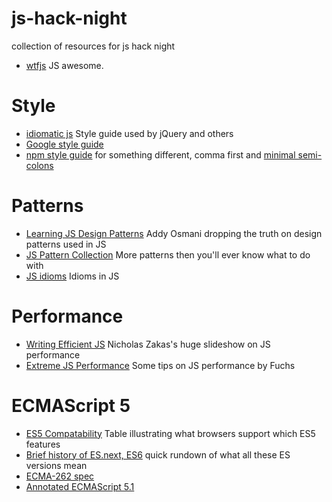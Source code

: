 js-hack-night
=============

collection of resources for js hack night


* [wtfjs](http://wtfjs.com/) JS awesome.

Style
===
* [idiomatic js](https://github.com/rwldrn/idiomatic.js) Style guide used by jQuery and others
* [Google style guide](http://google-styleguide.googlecode.com/svn/trunk/javascriptguide.xml) 
* [npm style guide](http://npmjs.org/doc/coding-style.html) for something different, comma first and [minimal semi-colons](http://mislav.uniqpath.com/2010/05/semicolons/)

Patterns
===
* [Learning JS Design Patterns](http://www.addyosmani.com/resources/essentialjsdesignpatterns/book/) Addy Osmani dropping the truth on design patterns used in JS
* [JS Pattern Collection](http://shichuan.github.com/javascript-patterns/) More patterns then you'll ever know what to do with
* [JS idioms](http://xavi.co/js-idioms) Idioms in JS

Performance
===
* [Writing Efficient JS](http://www.slideshare.net/nzakas/writing-efficient-javascript) Nicholas Zakas's huge slideshow on JS performance
* [Extreme JS Performance](http://www.slideshare.net/madrobby/extreme-javascript-performance) Some tips on JS performance by Fuchs

ECMAScript 5
===
* [ES5 Compatability](http://www.ecma-international.org/publications/standards/Ecma-262.htm) Table illustrating what browsers support which ES5 features
* [Brief history of ES.next, ES6](http://www.2ality.com/2011/06/ecmascript.html) quick rundown of what all these ES versions mean
* [ECMA-262 spec](http://www.ecma-international.org/publications/standards/Ecma-262.htm)
* [Annotated ECMAScript 5.1](http://es5.github.com/)


